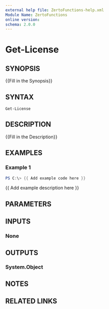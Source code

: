 ```yaml
---
external help file: ZertoFunctions-help.xml
Module Name: ZertoFunctions
online version:
schema: 2.0.0
---
```


# Get-License

## SYNOPSIS
{{Fill in the Synopsis}}

## SYNTAX

```
Get-License
```

## DESCRIPTION
{{Fill in the Description}}

## EXAMPLES

### Example 1
```powershell
PS C:\> {{ Add example code here }}
```

{{ Add example description here }}

## PARAMETERS

## INPUTS

### None

## OUTPUTS

### System.Object
## NOTES

## RELATED LINKS

